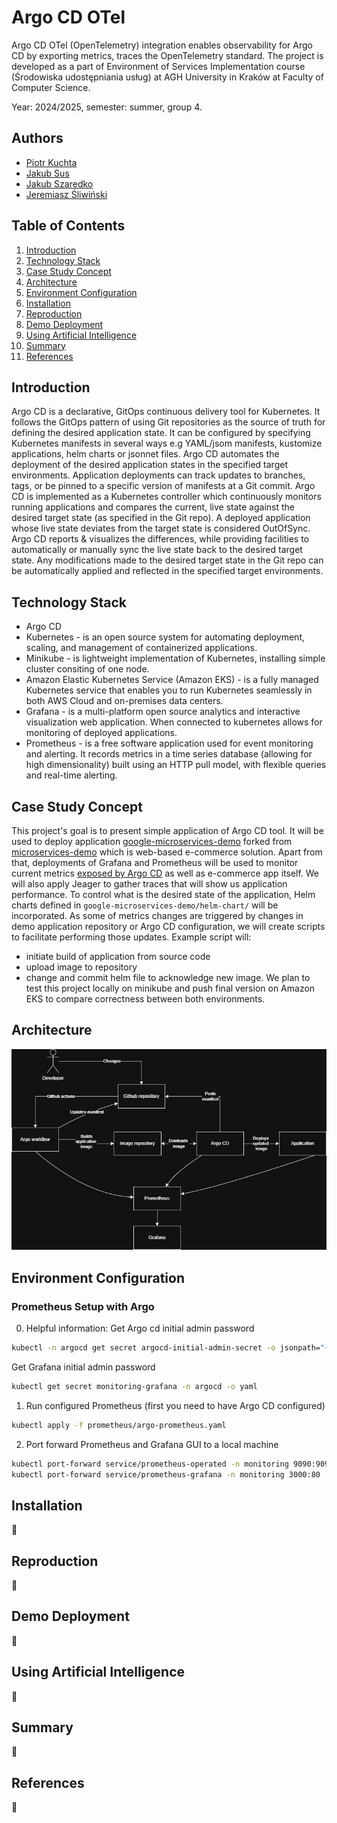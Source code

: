 # Argo CD OTel

Argo CD OTel (OpenTelemetry) integration enables observability for Argo CD by
exporting metrics, traces the OpenTelemetry standard. The project is developed
as a part of Environment of Services Implementation course (Środowiska
udostępniania usług) at AGH University in Kraków at Faculty of Computer Science.

Year: 2024/2025, semester: summer, group 4.

## Authors

- [Piotr Kuchta](https://github.com/kpiotr6)
- [Jakub Sus](https://github.com/Suselkowy)
- [Jakub Szaredko](https://github.com/Szaroslav)
- [Jeremiasz Śliwiński](https://github.com/Jeremiej19)

## Table of Contents

1. [Introduction](#introduction)
2. [Technology Stack](#technology-stack)
3. [Case Study Concept](#case-study-concept)
4. [Architecture](#architecture)
5. [Environment Configuration](#environment-configuration)
6. [Installation](#installation)
7. [Reproduction](#reproduction)
8. [Demo Deployment](#demo-deployment)
9. [Using Artificial Intelligence](#using-artificial-intelligence)
10. [Summary](#summary)
11. [References](#references)

## Introduction

Argo CD is a declarative, GitOps continuous delivery tool for Kubernetes. It
follows the GitOps pattern of using Git repositories as the source of truth for
defining the desired application state. It can be configured by specifying
Kubernetes manifests in several ways e.g YAML/jsom manifests, kustomize
applications, helm charts or jsonnet files. Argo CD automates the deployment of
the desired application states in the specified target environments. Application
deployments can track updates to branches, tags, or be pinned to a specific
version of manifests at a Git commit. Argo CD is implemented as a Kubernetes
controller which continuously monitors running applications and compares the
current, live state against the desired target state (as specified in the Git
repo). A deployed application whose live state deviates from the target state is
considered OutOfSync. Argo CD reports & visualizes the differences, while
providing facilities to automatically or manually sync the live state back to
the desired target state. Any modifications made to the desired target state in
the Git repo can be automatically applied and reflected in the specified target
environments.

## Technology Stack

- Argo CD
- Kubernetes - is an open source system for automating deployment, scaling, and
  management of containerized applications.
- Minikube - is lightweight implementation of Kubernetes, installing simple cluster
  consiting of one node.
- Amazon Elastic Kubernetes Service (Amazon EKS) - is a fully managed Kubernetes
  service that enables you to run Kubernetes seamlessly in both AWS Cloud
  and on-premises data centers.
- Grafana - is a multi-platform open source analytics and interactive
  visualization web application. When connected to kubernetes allows for
  monitoring of deployed applications.
- Prometheus - is a free software application used for event monitoring
  and alerting. It records metrics in a time series database (allowing
  for high dimensionality) built using an HTTP pull model, with flexible
  queries and real-time alerting.

## Case Study Concept

This project's goal is to present simple application of Argo CD tool. It will be used
to deploy application [google-microservices-demo](https://github.com/agh-cs-imbeciles/google-microservices-demo)
forked from [microservices-demo](https://github.com/GoogleCloudPlatform/microservices-demo)
which is web-based e-commerce solution. Apart from that, deployments of Grafana and Prometheus will be used
to monitor current metrics [exposed by Argo CD](https://argo-cd.readthedocs.io/en/latest/operator-manual/metrics/) as well
as e-commerce app itself. We will also apply Jeager to gather traces that will show us application performance. 
To control what is the desired state of the application, Helm charts defined in
`google-microservices-demo/helm-chart/` will be incorporated. As some of metrics changes are triggered by changes in
demo application repository or Argo CD configuration, we will create scripts to facilitate performing those updates. Example script
will:
- initiate build of application from source code
- upload image to repository
- change and commit helm file to acknowledge new image. 
We plan to test this project locally on minikube and push final version on Amazon EKS
to compare correctness between both environments.

## Architecture

![SIUUUUUUUU](./images/SIUUUU_black.png)

## Environment Configuration

### Prometheus Setup with Argo

0. Helpful information:
Get Argo cd initial admin password
```bash
kubectl -n argocd get secret argocd-initial-admin-secret -o jsonpath="{.data.password}" | base64 -d
```
Get Grafana initial admin password
```bash
kubectl get secret monitoring-grafana -n argocd -o yaml
```
1. Run configured Prometheus (first you need to have Argo CD configured)

```bash
kubectl apply -f prometheus/argo-prometheus.yaml
```

2. Port forward Prometheus and Grafana GUI to a local machine

```bash
kubectl port-forward service/prometheus-operated -n monitoring 9090:9090
kubectl port-forward service/prometheus-grafana -n monitoring 3000:80
```

## Installation

🚧

## Reproduction

🚧

## Demo Deployment

🚧

## Using Artificial Intelligence

🚧

## Summary

🚧

## References

🚧
